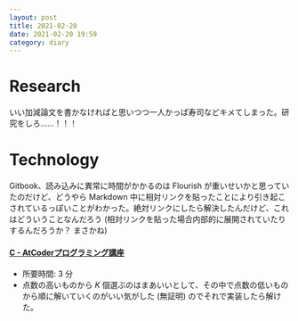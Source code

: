 ```yaml
---
layout: post
title: 2021-02-20
date: 2021-02-20 19:59
category: diary
---
```


# Research
いい加減論文を書かなければと思いつつ一人かっぱ寿司などキメてしまった。研究をしろ……！！！

# Technology
Gitbook、読み込みに異常に時間がかかるのは Flourish が重いせいかと思っていたのだけど、どうやら Markdown 中に相対リンクを貼ったことにより引き起こされているっぽいことがわかった。絶対リンクにしたら解決したんだけど、これはどういうことなんだろう (相対リンクを貼った場合内部的に展開されていたりするんだろうか？ まさかね)

#### [C - AtCoderプログラミング講座](https://atcoder.jp/contests/abc003/tasks/abc003_3)
- 所要時間: 3 分
- 点数の高いものから $K$ 個選ぶのはまあいいとして、その中で点数の低いものから順に解いていくのがいい気がした (無証明) のでそれで実装したら解けた。
